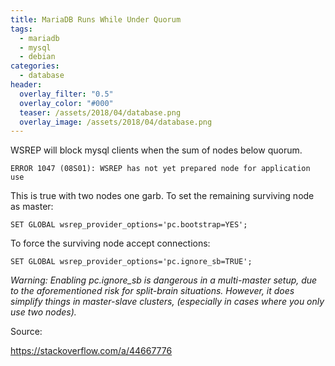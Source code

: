 ```yaml
---
title: MariaDB Runs While Under Quorum
tags:
  - mariadb
  - mysql
  - debian
categories:
  - database
header:
  overlay_filter: "0.5"
  overlay_color: "#000"
  teaser: /assets/2018/04/database.png
  overlay_image: /assets/2018/04/database.png
---
```

WSREP will block mysql clients when the sum of nodes below quorum.

```
ERROR 1047 (08S01): WSREP has not yet prepared node for application use
```

This is true with two nodes one garb. To set the remaining surviving node as master:

```
SET GLOBAL wsrep_provider_options='pc.bootstrap=YES';
```

To force the surviving node accept connections:

```
SET GLOBAL wsrep_provider_options='pc.ignore_sb=TRUE';
```
<em>
Warning: Enabling pc.ignore_sb is dangerous in a multi-master setup, due to the aforementioned risk for split-brain situations. However, it does simplify things in master-slave clusters, (especially in cases where you only use two nodes).
</em>

Source:

<https://stackoverflow.com/a/44667776>
